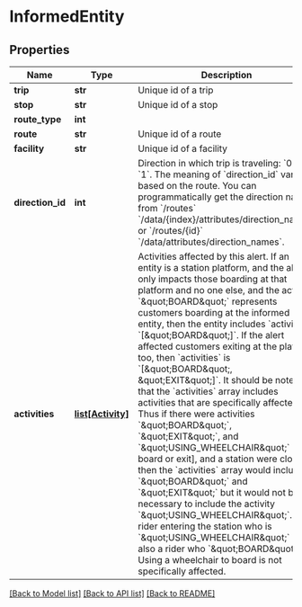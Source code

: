 # InformedEntity

## Properties
Name | Type | Description | Notes
------------ | ------------- | ------------- | -------------
**trip** | **str** | Unique id of a trip | [optional] 
**stop** | **str** | Unique id of a stop | [optional] 
**route_type** | **int** | | Value | Name          | Example    | |-------|---------------|------------| | &#x60;0&#x60;   | Light Rail    | Green Line | | &#x60;1&#x60;   | Heavy Rail    | Red Line   | | &#x60;2&#x60;   | Commuter Rail |            | | &#x60;3&#x60;   | Bus           |            | | &#x60;4&#x60;   | Ferry         |            |  | [optional] 
**route** | **str** | Unique id of a route | [optional] 
**facility** | **str** | Unique id of a facility | [optional] 
**direction_id** | **int** | Direction in which trip is traveling: &#x60;0&#x60; or &#x60;1&#x60;.  The meaning of &#x60;direction_id&#x60; varies based on the route. You can programmatically get the direction names from &#x60;/routes&#x60; &#x60;/data/{index}/attributes/direction_names&#x60; or &#x60;/routes/{id}&#x60; &#x60;/data/attributes/direction_names&#x60;.   | [optional] 
**activities** | [**list[Activity]**](Activity.md) | Activities affected by this alert.  If an entity is a station platform, and the alert only impacts those boarding at that platform and no one else, and the activity &#x60;\&quot;BOARD\&quot;&#x60; represents customers boarding at the informed entity, then the entity includes &#x60;activities&#x60; &#x60;[\&quot;BOARD\&quot;]&#x60;. If the alert affected customers exiting at the platform too, then &#x60;activities&#x60; is &#x60;[\&quot;BOARD\&quot;, \&quot;EXIT\&quot;]&#x60;.  It should be noted that the &#x60;activities&#x60; array includes activities that are specifically affected. Thus if there were activities &#x60;\&quot;BOARD\&quot;&#x60;, &#x60;\&quot;EXIT\&quot;&#x60;, and &#x60;\&quot;USING_WHEELCHAIR\&quot;&#x60; [to board or exit], and a station were closed, then the &#x60;activities&#x60; array would include &#x60;\&quot;BOARD\&quot;&#x60; and &#x60;\&quot;EXIT\&quot;&#x60; but it would not be necessary to include the activity &#x60;\&quot;USING_WHEELCHAIR\&quot;&#x60;. Any rider entering the station who is &#x60;\&quot;USING_WHEELCHAIR\&quot;&#x60; is also a rider who &#x60;\&quot;BOARD\&quot;&#x60;s. Using a wheelchair to board is not specifically affected.  | [optional] 

[[Back to Model list]](../README.md#documentation-for-models) [[Back to API list]](../README.md#documentation-for-api-endpoints) [[Back to README]](../README.md)


